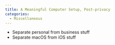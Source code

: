 ```yaml
---
title: A Meaningful Computer Setup, Post-privacy
categories:
  - Miscellaneous
---
```

* Separate personal from business stuff
* Separate macOS from iOS stuff
